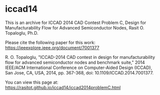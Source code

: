 # iccad14

This is an archive for ICCAD 2014 CAD Contest Problem C,
Design for Manufacturability Flow for Advanced Semiconductor Nodes,
Rasit O. Topaloglu, Ph.D.

Please cite the following paper for this work:
https://ieeexplore.ieee.org/document/7001377

R. O. Topaloglu, "ICCAD-2014 CAD contest in design for manufacturability flow for 
advanced semiconductor nodes and benchmark suite," 2014 IEEE/ACM International 
Conference on Computer-Aided Design (ICCAD), San Jose, CA, USA, 2014, pp. 367-368, 
doi: 10.1109/ICCAD.2014.7001377.

You can view this page at: https://rasitot.github.io/iccad14/iccad2014problemC.html

